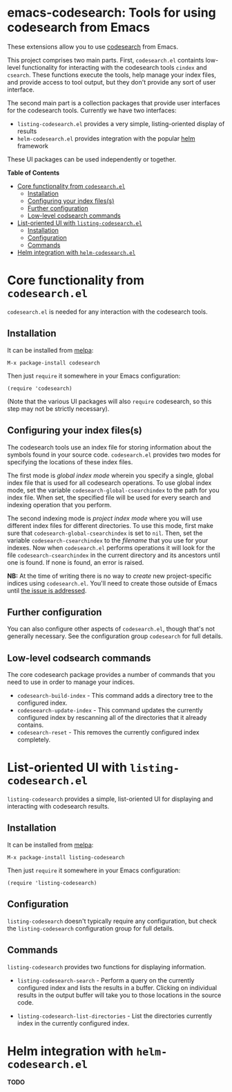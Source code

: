 <h1>emacs-codesearch: Tools for using codesearch from Emacs</h1>

These extensions allow you to use
[codesearch](https://github.com/google/codesearch) from Emacs.

This project comprises two main parts. First, `codesearch.el` containts
low-level functionality for interacting with the codesearch tools `cindex` and
`csearch`. These functions execute the tools, help manage your index files, and
provide access to tool output, but they don't provide any sort of user
interface.

The second main part is a collection packages that provide user interfaces for
the codesearch tools. Currently we have two interfaces:

 * `listing-codesearch.el` provides a very simple, listing-oriented display of
   results
 * `helm-codesearch.el` provides integration with the popular
   [helm](https://github.com/emacs-helm/helm) framework

These UI packages can be used independently or together.

<!-- markdown-toc start - Don't edit this section. Run M-x markdown-toc-generate-toc again -->
**Table of Contents**

- [Core functionality from `codesearch.el`](#core-functionality-from-codesearchel)
    - [Installation](#installation)
    - [Configuring your index files(s)](#configuring-your-index-filess)
    - [Further configuration](#further-configuration)
    - [Low-level codsearch commands](#low-level-codsearch-commands)
- [List-oriented UI with `listing-codesearch.el`](#list-oriented-ui-with-listing-codesearchel)
    - [Installation](#installation)
    - [Configuration](#configuration)
    - [Commands](#commands)
- [Helm integration with `helm-codesearch.el`](#helm-integration-with-helm-codesearchel)

<!-- markdown-toc end -->


# Core functionality from `codesearch.el`

`codesearch.el` is needed for any interaction with the codesearch tools.

## Installation

It can be installed from [melpa](https://melpa.org):
```
M-x package-install codesearch
```

Then just `require` it somewhere in your Emacs configuration:
```
(require 'codesearch)
```

(Note that the various UI packages will also `require` codesearch, so this step
may not be strictly necessary).

## Configuring your index files(s)

The codesearch tools use an index file for storing information about the symbols
found in your source code. `codesearch.el` provides two modes for specifying the
locations of these index files.

The first mode is *global index mode* wherein you specify a single, global index
file that is used for all codesearch operations. To use global index mode, set
the variable `codesearch-global-csearchindex` to the path for you index file.
When set, the specified file will be used for every search and indexing
operation that you perform.

The second indexing mode is *project index mode* where you will use different
index files for different directories. To use this mode, first make sure that
`codesearch-global-csearchindex` is set to `nil`. Then, set the variable
`codesearch-csearchindex` to the *filename* that you use for your indexes. Now
when `codesearch.el` performs operations it will look for the file
`codesearch-csearchindex` in the current directory and its ancestors until one
is found. If none is found, an error is raised.

**NB:** At the time of writing there is no way to *create* new project-specific
indices using `codesearch.el`. You'll need to create those outside of Emacs
until
[the issue is addressed](https://github.com/abingham/emacs-codesearch/issues/4).

## Further configuration

You can also configure other aspects of `codesearch.el`, though that's not
generally necessary. See the configuration group `codesearch` for full details.

## Low-level codsearch commands

The core codesearch package provides a number of commands that you need to use
in order to manage your indices.

 * `codesearch-build-index` - This command adds a directory tree to the
   configured index.
 * `codeseearch-update-index` - This command updates the currently configured
   index by rescanning all of the directories that it already contains.
 * `codesearch-reset` - This removes the currently configured index completely.

# List-oriented UI with `listing-codesearch.el`

`listing-codesearch` provides a simple, list-oriented UI for displaying and
interacting with codesearch results.

## Installation

It can be installed from [melpa](https://melpa.org):
```
M-x package-install listing-codesearch
```

Then just `require` it somewhere in your Emacs configuration:
```
(require 'listing-codesearch)
```

## Configuration

`listing-codesearch` doesn't typically require any configuration, but check the
`listing-codesearch` configuration group for full details.

## Commands

`listing-codesearch` provides two functions for displaying information.

 * `listing-codesearch-search` - Perform a query on the currently configured
   index and lists the results in a buffer. Clicking on individual results in
   the output buffer will take you to those locations in the source code.

 * `listing-codesearch-list-directories` - List the directories currently index
   in the currently configured index.

# Helm integration with `helm-codesearch.el`

**TODO**

